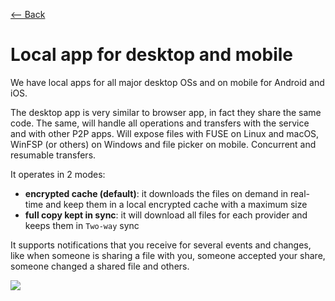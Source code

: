 [⟵ Back](../features.md#features)

# Local app for desktop and mobile

We have local apps for all major desktop OSs and on mobile for Android and iOS.

The desktop app is very similar to browser app, in fact they share the same code. The same, will handle all operations and transfers with the service and with other P2P apps. Will expose files with FUSE on Linux and macOS, WinFSP (or others) on Windows and file picker on mobile. Concurrent and resumable transfers.

It operates in 2 modes:
- **encrypted cache (default)**: it downloads the files on demand in real-time and keep them in a local encrypted cache with a maximum size
- **full copy kept in sync**: it will download all files for each provider and keeps them in `Two-way` sync

It supports notifications that you receive for several events and changes, like when someone is sharing a file with you, someone accepted your share, someone changed a shared file and others.

![](https://github.com/radumarias/syncoxiders/blob/main/website/resources/app.png?raw=true)
